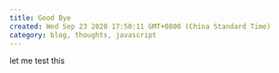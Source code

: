 ```yaml
---
title: Good Bye
created: Wed Sep 23 2020 17:50:11 GMT+0800 (China Standard Time)
category: blog, thoughts, javascript
---
```


let me test this
